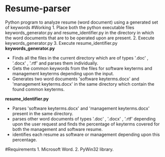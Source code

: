 # Resume-parser
Python program to analyze resume (word document) using a generated set of keywords
#Working
    1. Place both the python executable files keywords_generator.py and resume_identifier.py in the directory 
    in which the word documents that are to be operated upon are present.
    2. Execute keywords_generator.py
    3. Execute resume_identifier.py
**keywords_generator.py**
* Finds all the files in the current directory which are of types '.doc' , '.docx' , '.rtf' and parses them individually.
* Gets the common keywords from the files for software keyterms and management keyterms depending upon the input.
* Generates two word documents 'software keyterms.docx' and 'management keyterms.docx' in the same directory which 
contain the found common keyterms.

**resume_identifier.py**
* Parses 'software keyterms.docx' and 'management keyterms.docx' present in the same directory.
* parses other word documents of types '.doc' , '.docx' , '.rtf' depending upon the user request and finds the percentage 
of keyterms covered for both the management and software resume.
* identifies each resume as software or management depending upon this percentage.

#Requirements
    1. Microsoft Word.
    2. PyWin32 library.
